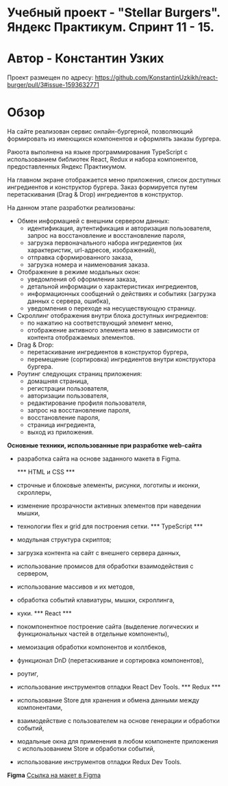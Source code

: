 # Учебный проект - "Stellar Burgers". Яндекс Практикум. Спринт 11 - 15.
# Автор - Константин Узких

Проект размещен по адресу: https://github.com/KonstantinUzkikh/react-burger/pull/3#issue-1593632771

# Обзор
На сайте реализован сервис онлайн-бургерной, позволяющий формировать из имеющихся компонентов и оформлять заказы бургера.

Раюота выполнена на языке программирования TypeScript с использованием библиотек React, Redux и набора компонентов, предоставленных Яндекс Практикумом.

На главном экране отображается меню приложения, список доступных ингредиентов и конструктор бургера. Заказ формируется путем перетаскивания (Drag & Drop) ингредиентов в конструктор.

На данном этапе разработки реализованы:
* Обмен информацией с внешним сервером данных:
  - идентификация, аутентификация и авторизация пользователя, запрос на восстановление и восстановление пароля,
  - загрузка первоначального набора ингредиентов (их характеристик, url-адресов, изображений),
  - отправка сформированного заказа,
  - загрузка номера и наименования заказа.
* Отображение в режиме модальных окон:
  - уведомления об оформлении заказа,
  - детальной информации о характеристиках ингредиентов,
  - информационных сообщений о действиях и событиях (загрузка данных с сервера, ошибка),
  - уведомления о переходе на несуществующую страницу.
* Скроллинг отображения внутри блока доступных ингредиентов:
  - по нажатию на соответствующий элемент меню,
  - отображение активного элемента меню в зависимости от контента отображаемых элементов.
* Drag & Drop:
  - перетаскивание ингредиентов в конструктор бургера,
  - перемещение (сортировка) ингредиентов внутри конструктора бургера.
* Роутинг следующих страниц приложения:
  - домашняя страница,
  - регистрации пользователя,
  - авторизации пользователя,
  - редактирование профиля пользователя,
  - запрос на восстановление пароля,
  - восстановление пароля,
  - страница ингредиента,
  - выход из приложения.

**Основные техники, использованные при разработке web-сайта**
- разработка сайта на основе заданного макета в Figma.

  *** HTML и CSS ***
- строчные и блоковые элементы, рисунки, логотипы и иконки, скроллеры,
- изменение прозрачности активных элементов при наведении мышки,
- технологии flex и grid для построения сетки.
  *** TypeScript ***
- модульная структура скриптов;
- загрузка контента на сайт с внешнего сервера данных,
- использование промисов для обработки взаимодействия с сервером,
- использование массивов и их методов,
- обработка событий клавиатуры, мышки, скроллинга,
- куки.
  *** React ***
- покомпонентное построение сайта (выделение логических и функциональных частей в отдельные компоненты),
- мемоизация обработки компонентов и коллбеков,
- функционал DnD (перетаскивание и сортировка компонентов),
- роутиг,
- использование инструментов отладки React Dev Tools.
  *** Redux ***
- использование Store для хранения и обмена данными между компонентами,
- взаимодействие с пользователем на основе генерации и обработки событий,
- модальные окна для применения в любом компоненте приложения с использованием Store и обработки событий,
- использование инструментов отладки Redux Dev Tools.

**Figma**
[Ссылка на макет в Figma](https://www.figma.com/file/tLatiSwpQmOsE3nSReMmqN/React_Bootcamp_Проектные-задачи_external_link?node-id=0%3A1)
